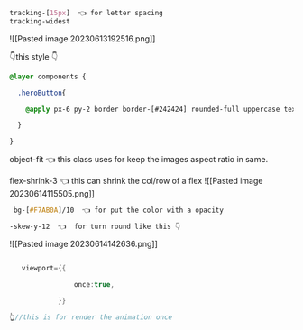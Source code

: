 
```css
tracking-[15px]  👈 for letter spacing
tracking-widest
```
![[Pasted image 20230613192516.png]]

👇this style 👇
```css
@layer components {

  .heroButton{

    @apply px-6 py-2 border border-[#242424] rounded-full uppercase text-sm text-gray-500 transition-all tracking-widest hover:border-[#F7AB0A]/40 hover:text-[#F7AB0A]/40

  }

}
```

object-fit 👈 this class uses for keep the images aspect ratio in same.

  flex-shrink-3  👈 this can shrink the col/row of a flex
![[Pasted image 20230614115505.png]]  
```css
 bg-[#F7AB0A]/10  👈 for put the color with a opacity
```

```css
-skew-y-12  👈  for turn round like this 👇
```

![[Pasted image 20230614142636.png]]  


```cs

   viewport={{

                once:true,

            }}
            
👆//this is for render the animation once
```

